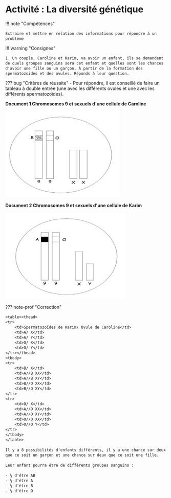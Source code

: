 # Activité : La diversité génétique
!!! note "Compétences"

    Extraire et mettre en relation des informations pour répondre à un problème 

!!! warning "Consignes"

    1. Un couple, Caroline et Karim, va avoir un enfant, ils se demandent de quels groupes sanguins sera cet enfant et quelles sont les chances d'avoir une fille ou un garçon. À partir de la formation des spermatozoïdes et des ovules. Réponds à leur question.
    
??? bug "Critères de réussite"
    - Pour répondre, il est conseillé de faire un tableau à double entrée (une avec les différents ovules et une avec les différents spermatozoïdes).



**Document 1 Chromosomes 9 et sexuels d'une cellule de Caroline**

![](pictures/chromosomesCaroline.png)

**Document 2 Chromosomes 9 et sexuels d'une cellule de Karim**

![](pictures/chromosomesKarim.png)

??? note-prof "Correction"


    <table><thead>
    <tr>
        <td>Spermatozoïdes de Karim\ Ovule de Caroline</td>
        <td>A/ X</td>
        <td>A/ Y</td>
        <td>O/ X</td>
        <td>O/ Y</td>
    </tr></thead>
    <tbody>
    <tr>
        <td>B/ X</td>
        <td>A//B XX</td>
        <td>A//B XY</td>
        <td>B//O XX</td>
        <td>B//O XY</td>
    </tr>
    <tr>
        <td>O/ X</td>
        <td>A//O XX</td>
        <td>A//O XY</td>
        <td>O//O XX</td>
        <td>O//O Y</td>
    </tr>
    </tbody>
    </table>

    Il y a 8 possibilités d'enfants différents, il y a une chance sur deux que ce soit un garçon et une chance sur deux que ce soit une fille.

    Leur enfant pourra être de différents groupes sanguins :

    - ¼ d'être AB
    - ¼ d'être A
    - ¼ d'être B
    - ¼ d'être O